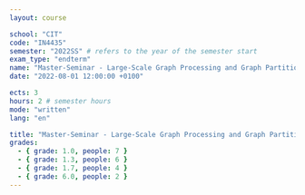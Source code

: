 ```yaml
---
layout: course

school: "CIT"
code: "IN4435"
semester: "2022SS" # refers to the year of the semester start
exam_type: "endterm"
name: "Master-Seminar - Large-Scale Graph Processing and Graph Partitioning"
date: "2022-08-01 12:00:00 +0100"

ects: 3
hours: 2 # semester hours
mode: "written"
lang: "en"

title: "Master-Seminar - Large-Scale Graph Processing and Graph Partitioning 2022SS Endterm"
grades:
  - { grade: 1.0, people: 7 }
  - { grade: 1.3, people: 6 }
  - { grade: 1.7, people: 4 }
  - { grade: 6.0, people: 2 }
---
```



